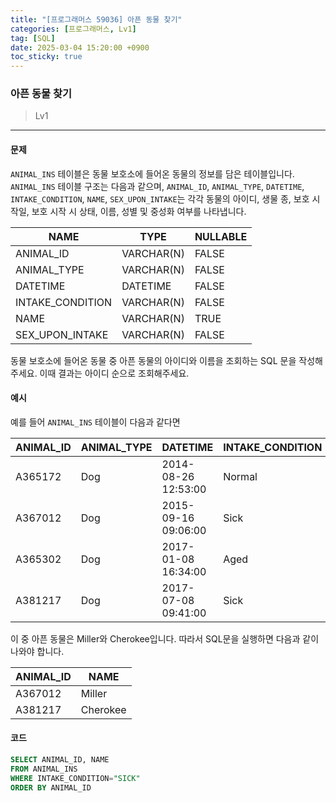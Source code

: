 ```yaml
---
title: "[프로그래머스 59036] 아픈 동물 찾기"
categories: [프로그래머스, Lv1]
tag: [SQL]
date: 2025-03-04 15:20:00 +0900
toc_sticky: true
---
```

### 아픈 동물 찾기
> Lv1

***

#### 문제
`ANIMAL_INS` 테이블은 동물 보호소에 들어온 동물의 정보를 담은 테이블입니다. `ANIMAL_INS` 테이블 구조는 다음과 같으며, `ANIMAL_ID`, `ANIMAL_TYPE`, `DATETIME`, `INTAKE_CONDITION`, `NAME`, `SEX_UPON_INTAKE`는 각각 동물의 아이디, 생물 종, 보호 시작일, 보호 시작 시 상태, 이름, 성별 및 중성화 여부를 나타냅니다.

| NAME                | TYPE      | NULLABLE |
|---------------------|-----------|----------|
| ANIMAL_ID           | VARCHAR(N) | FALSE    |
| ANIMAL_TYPE         | VARCHAR(N) | FALSE    |
| DATETIME            | DATETIME   | FALSE    |
| INTAKE_CONDITION    | VARCHAR(N) | FALSE    |
| NAME                | VARCHAR(N) | TRUE     |
| SEX_UPON_INTAKE     | VARCHAR(N) | FALSE    |

동물 보호소에 들어온 동물 중 아픈 동물의 아이디와 이름을 조회하는 SQL 문을 작성해주세요. 이때 결과는 아이디 순으로 조회해주세요.

#### 예시
예를 들어 `ANIMAL_INS` 테이블이 다음과 같다면

| ANIMAL_ID | ANIMAL_TYPE | DATETIME             | INTAKE_CONDITION | NAME     | SEX_UPON_INTAKE |
|-----------|-------------|----------------------|------------------|----------|-----------------|
| A365172   | Dog         | 2014-08-26 12:53:00  | Normal           | Diablo   | Neutered Male   |
| A367012   | Dog         | 2015-09-16 09:06:00  | Sick             | Miller   | Neutered Male   |
| A365302   | Dog         | 2017-01-08 16:34:00  | Aged             | Minnie   | Spayed Female   |
| A381217   | Dog         | 2017-07-08 09:41:00  | Sick             | Cherokee | Neutered Male   |

이 중 아픈 동물은 Miller와 Cherokee입니다. 따라서 SQL문을 실행하면 다음과 같이 나와야 합니다.

| ANIMAL_ID | NAME     |
|-----------|---------|
| A367012   | Miller  |
| A381217   | Cherokee |


#### 코드
```sql
SELECT ANIMAL_ID, NAME
FROM ANIMAL_INS
WHERE INTAKE_CONDITION="SICK"
ORDER BY ANIMAL_ID
```
